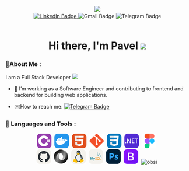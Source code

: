 <div id="header" align="center">
  <img src="https://media.giphy.com/media/7NoNw4pMNTvgc/giphy.gif?cid=790b7611wqxij2oblw16zxogc3zegefcp15gnu3mss5voz7t&ep=v1_gifs_search&rid=giphy.gif&ct=g" width="200"/>

<div id="badges">
<a href="https://t.me/karpov_pasha">
  <img src="https://img.shields.io/badge/LinkedIn-blue?style=for-the-badge&logo=linkedin&logoColor=white" alt="LinkedIn Badge"/>
</a> 
    <img src="https://img.shields.io/badge/Gmail-red?style=for-the-badge&logo=gmail&logoColor=white" alt="Gmail Badge"/>
  <img src="https://img.shields.io/badge/Telegram-blue?style=for-the-badge&logo=telegram&logoColor=white" alt="Telegram Badge"/>
</div>

<br/>
<h1>
  Hi there, I'm Pavel
  <img src="https://media.giphy.com/media/hvRJCLFzcasrR4ia7z/giphy.gif" width="30px"/>
</h1>
</div>

### 🌆About Me :

I am a Full Stack Developer <img src="https://media.giphy.com/media/WUlplcMpOCEmTGBtBW/giphy.gif" width="30">
- 🌱 I’m working as a Software Engineer and contributing to frontend and backend for building web applications.


- ✉️How to reach me: [![Telegram Badge](https://img.shields.io/badge/-Telegram-blue?style=flat&logo=Telegram&logoColor=white)](https://t.me/karpov_pasha)

### 🔧 Languages and Tools :
<div align="center">
    <img src="https://github.com/tandpfun/skill-icons/blob/main/icons/CS.svg" title="C#" alt="C#" width="40" height="40"/>&nbsp;
    <img src="https://github.com/tandpfun/skill-icons/blob/main/icons/Docker.svg" title="docker" alt="docker" width="40" height="40"/>&nbsp;
    <img src="https://github.com/tandpfun/skill-icons/blob/main/icons/HTML.svg" title="html" alt="html" width="40" height="40"/>&nbsp;
    <img src="https://github.com/devicons/devicon/blob/master/icons/git/git-original.svg" title="git" alt="git" width="40" height="40"/>&nbsp;
    <img src="https://github.com/tandpfun/skill-icons/blob/main/icons/CSS.svg" title="css" alt="css" width="40" height="40"/>&nbsp;
    <img src="https://github.com/tandpfun/skill-icons/blob/main/icons/DotNet.svg" title="net" alt="net" width="40" height="40"/>&nbsp;
    <img src="https://github.com/devicons/devicon/blob/master/icons/figma/figma-original.svg" title="figma" alt="figma" width="40" height="40"/>&nbsp;
</div>
<div align="center">
    <img src="https://github.com/tandpfun/skill-icons/blob/main/icons/Github-Light.svg" title="html" alt="html" width="40" height="40"/>&nbsp;
    <img src="https://github.com/devicons/devicon/blob/master/icons/json/json-original.svg" title="json" alt="json" width="40" height="40"/>&nbsp;
    <img src="https://github.com/tandpfun/skill-icons/blob/main/icons/Linux-Light.svg" title="linux" alt="linux" width="40" height="40"/>&nbsp;
    <img src="https://github.com/tandpfun/skill-icons/blob/main/icons/MySQL-Light.svg" title="msql" alt="msql" width="40" height="40"/>&nbsp;
    <img src="https://github.com/tandpfun/skill-icons/blob/main/icons/Photoshop.svg" title="msql" alt="msql" width="40" height="40"/>&nbsp;
    <img src="https://github.com/tandpfun/skill-icons/blob/main/icons/Bootstrap.svg" title="msql" alt="boot" width="boot" height="40"/>&nbsp;
    <img src="https://github.com/tandpfun/skill-icons/blob/main/icons/Obsidian-Light.svg" title="msql" alt="obsi" width="obsi" height="40"/>&nbsp;
</div>
